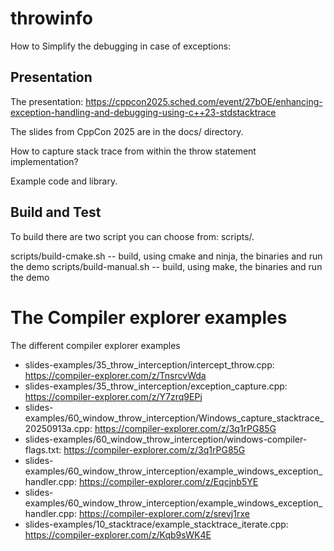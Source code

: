 
# throwinfo

How to Simplify the debugging in case of exceptions:

## Presentation

The presentation: https://cppcon2025.sched.com/event/27bOE/enhancing-exception-handling-and-debugging-using-c++23-stdstacktrace

The slides from CppCon 2025 are in the docs/ directory.

How to capture stack trace from within the throw statement implementation?

Example code and library.

## Build and Test

To build there are two script you can choose from:
scripts/.

scripts/build-cmake.sh   -- build, using cmake and ninja, the binaries and run the demo
scripts/build-manual.sh  -- build, using make, the binaries and run the demo

# The Compiler explorer examples

The different compiler explorer examples

* slides-examples/35_throw_interception/intercept_throw.cpp:                                  https://compiler-explorer.com/z/TnsrcvWda
* slides-examples/35_throw_interception/exception_capture.cpp:                                https://compiler-explorer.com/z/Y7zrq9EPj
* slides-examples/60_window_throw_interception/Windows_capture_stacktrace_20250913a.cpp:      https://compiler-explorer.com/z/3q1rPG85G
* slides-examples/60_window_throw_interception/windows-compiler-flags.txt:                    https://compiler-explorer.com/z/3q1rPG85G
* slides-examples/60_window_throw_interception/example_windows_exception_handler.cpp:         https://compiler-explorer.com/z/Eqcjnb5YE
* slides-examples/60_window_throw_interception/example_windows_exception_handler.cpp:         https://compiler-explorer.com/z/srevj1rxe
* slides-examples/10_stacktrace/example_stacktrace_iterate.cpp:                               https://compiler-explorer.com/z/Kqb9sWK4E


